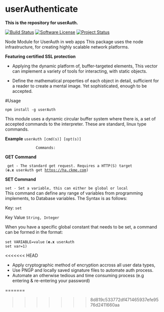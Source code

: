 # userAuthenticate
**This is the repository for userAuth.**

[![Build Status](https://travis-ci.org/ArcanaMagus/userAuthenticate.svg?branch=userAuth)](https://travis-ci.org/ArcanaMagus/userAuthenticate)
[![Software License](https://img.shields.io/badge/license-MIT-brightgreen.svg)](https://github.com/ArcanaMagus/userAuthenticate/blob/userAuth/LICENSE)
[![Project Status](http://stillmaintained.com/ArcanaMagus/userAuthenticate.png)](http://stillmaintained.com/ArcanaMagus/userAuthenticate)


Node Module for UserAuth in web apps
  This package uses the node infrastructure, for
  creating highly scalable network platforms.
   
  **Featuring certified SSL protection**
  
  - Applying the dynamic platform of, buffer-targeted elements,
  This vector can implement a variety of tools for interacting,
  with static objects.
  
  - Define the mathematical properties of each object in detail,
  sufficient for a reader to create a mental image. Yet sophisticated,
  enough to be accepted. 

#Usage
 
 <code>npm install -g userAuth</code>
  
  This module uses a dynamic circular buffer system where there is,
  a set of accepted commands to the interpreter. These are standard,
  linux type commands.
  
  **Example**
  <code>userAuth [cmd(s)] [opt(s)] </code>
   
                  Commands:
  **GET Command**
  
  <code> get - The standard get request. Requires a HTTP(S) target </code>
            <code>(**e.x** userAuth get https://ha.ckme.com)</code> 
            
  **SET Command**  
  
  <code>set - Set a variable, this can either be global or local </code>
          This command can define any range of variables from programming
          implements, to Database variables. The Syntax is as follows:
          
  Key: <code>set</code>
  
  Key Value <code>String, Integer</code>
          
  When you have a specific global constant that needs to be set,
  a command can be formed in the format:
          
 <code>set VARIABLE=value</code>
 <code>(**e.x** userAuth set var=1)</code>
  
<<<<<<< HEAD
  - Apply cryptographic method of encryption accross all user data types,
  - Use PNGP and locally saved signature files to automate auth process.
  - Automate an otherwise tedious and time consuming process (e.g entering
   & re-entering your password)
  
=======
>>>>>>> 8d819c533772df471465937efe9576d2411660aa
